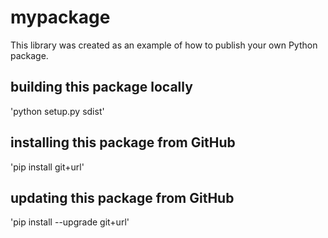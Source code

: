 # mypackage
This library was created as an example of how to publish your own Python package.

## building this package locally
'python setup.py sdist'

## installing this package from GitHub
'pip install git+url'

## updating this package from GitHub
'pip install --upgrade git+url'